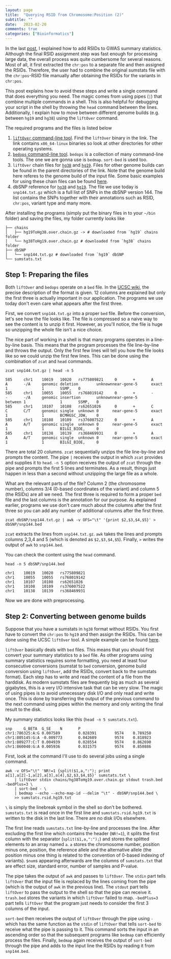 ```yaml
---
layout: page
title:  "Querying RSID from Chromosome:Position (2)"
subtitle: ""
date:	2023-02-20
comments: true
categories: ["Bioinformatics"]
---
```


In the last [post](https://hanbin973.github.io/bioinformatics/2023/02/20/rsid.html), I explained how to add RSIDs to GWAS summary statistics.
Although the final RSID assignment step was fast enough for processing large data, the overall process was quite cumbersome for several reasons.
Most of all, it first extracted the `chr:pos` to a separate file and then assigned the RSIDs.
Therefore, the user had to combine the original sumstats file with the `chr:pos`-RSID file manually after obtaining the RSIDs for the variants in `chr:pos`.

This post explains how to avoid these steps and write a single command that does everything you need.
The magic comes from using pipes (`|`) that combine multiple commands in a shell.
This is also helpful for debugging your script in the shell by throwing the `head` command between the lines.
Additionally, I explain how to move between different genome builds (e.g. between `hg19` and `hg38`) using the `liftOver` command.

The required programs and the files is listed below
1. [`liftOver` command-line tool](http://hgdownload.cse.ucsc.edu/admin/exe/linux.x86_64/). Find the `liftOver` binary in the link. The link contains `x86_64-linux` binaries so look at other directories for other operating systems.
2. [`bedops` command-line tool](https://bedops.readthedocs.io/en/latest/index.html). `bedops` is a collection of many command-line tools. The one we are gonna use is `bedmap`. `sort-bed` is used too.
3. `liftOver` chain files for [`hg38`](https://hgdownload.soe.ucsc.edu/goldenPath/hg38/liftOver/) and [`hg19`](https://hgdownload.soe.ucsc.edu/goldenPath/hg19/liftOver/). Files for other genome builds can be found in the parent directories of the link. Note that the genome build here referes to the genome build of the input file. Some basic examples for using these chain files can be found [here](https://genome.sph.umich.edu/wiki/LiftOver).
4. dbSNP reference for [`hg38`](https://hgdownload.soe.ucsc.edu/goldenPath/hg38/database/) and [`hg19`](http://hgdownload.soe.ucsc.edu/goldenPath/hg19/database/). The file we use today is `snp144.txt.gz` which is a full list of SNPs in the dbSNP version 144. The list contains the SNPs together with their annotations such as RSID, `chr:pos`, variant type and many more.

After installing the programs (simply put the binary files in to your `~/bin` folder) and saving the files, my folder currently looks like
```
├── chains
│   ├── hg19ToHg38.over.chain.gz -> # downloaded from `hg19` chains folder
│   └── hg38ToHg19.over.chain.gz # downloaded from `hg38` chains folder
├── dbSNP
│   └── snp144.txt.gz # downloaded from `hg19` dbSNP
└── sumstats.txt
```


## Step 1: Preparing the files

Both `liftOver` and `bedops` operate on a `bed` file. 
In the [UCSC wiki](https://genome.ucsc.edu/FAQ/FAQformat.html), the precise description of the format is given.
12 columns are explained but only the first three is actually important in our application.
The programs we use today don't even care what appears after the first three. 

First, we convert `snp144.txt.gz` into a proper `bed` file.
Before the conversion, let's see how the file looks like.
The file is compressed so a naive way to see the content is to unzip it first.
However, as you'll notice, the file is huge so unzipping the whole file isn't a nice choice.

The nice part of working in a shell is that many programs operates in a line-by-line basis.
This means that the program processes the file line-by-line and throws the output.
Only the first few lines will tell you how the file looks like so we could unzip the first few lines.
This can be done using the combination of `zcat` and `head` commands.
```
zcat snp144.txt.gz | head -n 5

585     chr1    10019   10020   rs775809821     0       +       A       A       -/A     genomic deletion        unknownnear-gene-5      exact   1               1       SSMP,   0
585     chr1    10055   10055   rs768019142     0       +       -       -       -/A     genomic insertion       unknownnear-gene-5      between 1               1       SSMP,   0
585     chr1    10107   10108   rs62651026      0       +       C       C       C/T     genomic single  unknown 0      near-gene-5      exact   1               1       BCMHGSC_JDW,    0
585     chr1    10108   10109   rs376007522     0       +       A       A       A/T     genomic single  unknown 0      near-gene-5      exact   1               1       BILGI_BIOE,     0
585     chr1    10138   10139   rs368469931     0       +       A       A       A/T     genomic single  unknown 0      near-gene-5      exact   1               1       BILGI_BIOE,     0
```
There are total 20 columns.
`zcat` sequentially unzips the file line-by-line and prompts the content.
The pipe `|` receives the output in which `zcat` provides and supplies it to `head`.
`-n 5` option receives the output of `zcat` through the pipe and prompts the first 5 lines and terminates.
As a result, things just happen in less than a second without unzipping the large file as a whole.

What are the relevant parts of the file? 
Column 2 (the chromosome number), columns 3/4 (0-based coordinates of the variant) and column 5 (the RSIDs) are all we need.
The first three is required to form a proper `bed` file and the last columns is the annotation for our purpose.
As explained earlier, programs we use don't care much about the columns after the first three so you can add any number of additional columns after the first three.
```
zcat dbSNP/snp144.txt.gz | awk -v OFS="\t" '{print $2,$3,$4,$5}' > dbSNP/snp144.bed
```
`zcat` extracts the lines from `snp144.txt.gz`.
`awk` takes the lines and prompts columns 2,3,4 and 5 (which is denoted as `$2,$3,$4,$5`).
Finally, `>` writes the output of `awk` to `snp144.bed`.

You can check the content using the `head` command.
```
head -n 5 dbSNP/snp144.bed

chr1    10019   10020   rs775809821
chr1    10055   10055   rs768019142
chr1    10107   10108   rs62651026
chr1    10108   10109   rs376007522
chr1    10138   10139   rs368469931
```
Now we are done with preprocessing.

## Step 2: Converting between genome builds 

Suppose that you have a sumstats in `hg38` format without RSIDs.
You first have to convert the `chr:pos` to `hg19` and then assign the RSIDs.
This can be done using the UCSC `liftOver` tool.
A simple example can be found [here](https://genome.sph.umich.edu/wiki/LiftOver).

`liftOver` basically deals with `bed` files.
This means that you should first convert your summary statistics to a `bed` file.
As other programs using summary statistics requires some formatting, you need at least four consecutive conversions (sumstat to `bed` conversion, genome build conversion using `liftOver`, add the RSIDs, convert back to the sumstats format).
Each step has to write and read the content of a file from the harddisk.
As modern sumstats files are frequently big as much as several gigabytes, this is a very I/O intensive task that can be very slow.
The magic of using pipes is to avoid unnecessary disk I/O and only read and write once.
This is done by transferring the output of the previous command to the next command using pipes within the memory and only writing the final result to the disk.

My summary statistics looks like this (`head -n 5 sumstats.txt`).
```
snp     G_BETA  G_SE    N       P
chr1:786325:A:G 0.007589        0.028391        9574    0.789250
chr1:805145:G:A -0.009773       0.042689        9574    0.818923
chr1:809277:C:T 0.004939        0.028554        9574    0.862690
chr1:860040:G:A 0.005936        0.031575        9574    0.850886

```

First, look at the command I'll use to do several jobs using a single command.
```
awk -v OFS="\t" 'NR!=1 {split($1,a,":"); print a[1],a[2]-1,a[2],a[3],a[4],$2,$3,$4,$5}' sumstats.txt \
    | liftOver stdin chains/hg38ToHg19.over.chain.gz stdout trash.bed -bedPlus=3 \
    | sort-bed - \
    | bedmap --echo --echo-map-id --delim "\t" - dbSNP/snp144.bed \
    >> sumstats.rsid.hg19.txt
```    
`\` is simply the linebreak symbol in the shell so don't be bothered.
`sumstats.txt` is read once in the first line and `sumstats.rsid.hg19.txt` is written to the disk in the last line.
There are no disk I/Os elsewhere.

The first line reads `sumstats.txt` line-by-line and processes the line.
After excluding the first line which contains the header (`NR!=1`), it splits the first column with the separator (`split($1,a,":");`) and stores the splitted elements to an array named `a`.
`a` stores the chromosome number, position minus one, position, the reference allele and the alternative allele (the position minus one thing is related to the convention of 0-based indexing of variants).
`$num`s appearing afterwards are the columns of `sumstats.txt` that are effect size, standard error, number of samples and P-value.

The pipe takes the output of `awk` and passes to `liftOver`.
The `stdin` part tells `liftOver` that the input file is replaced by the lines coming from the pipe (which is the output of `awk` in the previous line).
The `stdout` part tells `liftOver` to pass the output to the shell so that the pipe can receive it. 
`trash.bed` stores the variants in which `liftOver` failed to map.
`-bedPlus=3` part tells `liftOver` that the program just needs to consider the first 3 columns of the input.

`sort-bed` then receives the output of `liftOver` through the pipe using `-` which has the same function as the `stdin` of `liftOver` that tells `sort-bed` to receive what the pipe is passing to it.
This command sorts the input in an ascending order so that the subsequent programs like `bedmap` can efficiently process the files.
Finally, `bedmap` again receives the output of `sort-bed` through the pipe and adds to the input line the RSIDs by reading it from `snp144.bed`.






  
